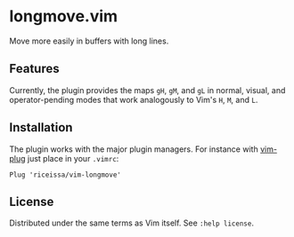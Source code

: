 # longmove.vim

Move more easily in buffers with long lines.

## Features

Currently, the plugin provides the maps `gH`, `gM`, and `gL` in normal, visual,
and operator-pending modes that work analogously to Vim's `H`, `M`, and `L`.

## Installation

The plugin works with the major plugin managers. For instance with
[vim-plug][plug] just place in your `.vimrc`:

    Plug 'riceissa/vim-longmove'

## License

Distributed under the same terms as Vim itself. See `:help license`.

[plug]: https://github.com/junegunn/vim-plug
